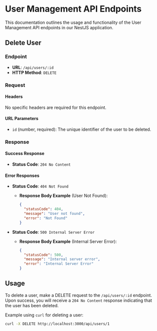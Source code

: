 # User Management API Endpoints

This documentation outlines the usage and functionality of the User Management API endpoints in our NestJS application.

## Delete User

### Endpoint

- **URL**: `/api/users/:id`
- **HTTP Method**: `DELETE`

### Request

#### Headers

No specific headers are required for this endpoint.

#### URL Parameters

- `id` (number, required): The unique identifier of the user to be deleted.

### Response

#### Success Response

- **Status Code**: `204 No Content`

#### Error Responses

- **Status Code**: `404 Not Found`
  - **Response Body Example** (User Not Found):
    ```json
    {
      "statusCode": 404,
      "message": "User not found",
      "error": "Not Found"
    }
    ```

- **Status Code**: `500 Internal Server Error`
  - **Response Body Example** (Internal Server Error):
    ```json
    {
      "statusCode": 500,
      "message": "Internal server error",
      "error": "Internal Server Error"
    }
    ```

## Usage

To delete a user, make a DELETE request to the `/api/users/:id` endpoint. Upon success, you will receive a `204 No Content` response indicating that the user has been deleted.

Example using `curl` for deleting a user:

```bash
curl -X DELETE http://localhost:3000/api/users/1
